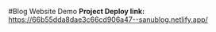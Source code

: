 #Blog Website Demo
**Project Deploy link:** https://66b55dda8dae3c66cd906a47--sanublog.netlify.app/
